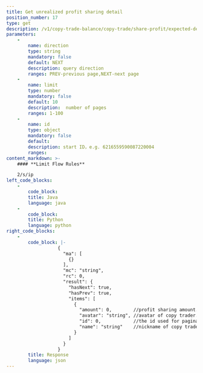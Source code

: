 ```yaml
---
title: Get unrealized profit sharing detail
position_number: 17
type: get
description: /v1/copy-trade-balance/copy-trade/share-profit/expected-detail
parameters:
    -
        name: direction
        type: string
        mandatory: false
        default: NEXT
        description: query direction
        ranges: PREV-previous page,NEXT-next page
    -
        name: limit
        type: number
        mandatory: false
        default: 10
        description:  number of pages
        ranges: 1-100
    -
        name: id
        type: object
        mandatory: false
        default: 
        description: start ID，e.g. 6216559590087220004
        ranges:
content_markdown: >-
    #### **Limit Flow Rules**

    2/s/ip
left_code_blocks:
    -
        code_block:
        title: Java
        language: java
    -
        code_block:
        title: Python
        language: python
right_code_blocks:
    -
        code_block: |-
                   {
                     "ma": [
                       {}
                     ],
                     "mc": "string",
                     "rc": 0,
                     "result": {
                       "hasNext": true,
                       "hasPrev": true,
                       "items": [
                         {
                           "amount": 0,        //profit sharing amount.
                           "avatar": "string", //avatar of copy trader.
                           "id": 0,            //the id used for pagination query.
                           "name": "string"    //nickname of copy trader.
                         }
                       ]
                     }
                   }
        title: Response
        language: json
---
```

